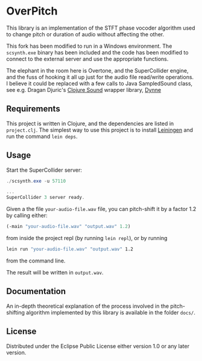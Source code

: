 # OverPitch

This library is an implementation of the STFT phase vocoder algorithm used to change pitch or duration of audio without affecting the other.

This fork has been modified to run in a Windows environment. The `scsynth.exe` binary has been included and the code has been modified to connect to the external server and use the appropriate functions.

The elephant in the room here is Overtone, and the SuperCollider engine, and the fuss of hooking it all up just for the audio file read/write operations. I believe it could be replaced with a few calls to Java SampledSound class, see e.g. Dragan Djuric's [Clojure Sound](https://github.com/uncomplicate/clojure-sound) wrapper library, [Dynne](https://github.com/candera/dynne)

## Requirements
This project is written in Clojure, and the dependencies are listed in
`project.clj`. The simplest way to use this project is to install
[Leiningen](https://leiningen.org/) and run the command `lein deps`.

## Usage

Start the SuperCollider server:

``` powershell
./scsynth.exe -u 57110

...
SuperCollider 3 server ready.
```

Given a the file `your-audio-file.wav` file, you can pitch-shift it by a factor
1.2 by calling either:

```clj
(-main "your-audio-file.wav" "output.wav" 1.2)
```

from inside the project repl (by running `lein repl`), or by running

```bash
lein run "your-audio-file.wav" "output.wav" 1.2
```

from the command line.

The result will be written in `output.wav`.

## Documentation
An in-depth theoretical explanation of the process involved in the
pitch-shifting algorithm implemented by this library is available in the folder
`docs/`.

## License
Distributed under the Eclipse Public License either version 1.0 or any later
version.
